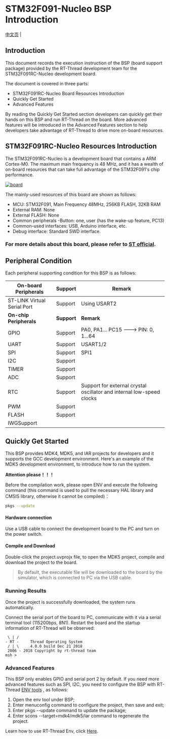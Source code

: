 # STM32F091-Nucleo BSP Introduction

[中文页](README_zh.md) |

## Introduction

This document records the execution instruction of the BSP (board support package) provided by the RT-Thread development team for the STM32F091RC-Nucleo development board.

The document is covered in three parts:

- STM32F091RC-Nucleo Board Resources Introduction
- Quickly Get Started
- Advanced Features

By reading the Quickly Get Started section developers can quickly get their hands on this BSP and run RT-Thread on the board. More advanced features will be introduced in the Advanced Features section to help developers take advantage of RT-Thread to drive more on-board resources.



## STM32F091RC-Nucleo Resources Introduction

The STM32F091RC-Nucleo is a development board that contains a ARM Cortex-M0. The maximum main frequency is 48 MHz, and it has a wealth of on-board resources that can take full advantage of the STM32F091's chip performance.

[![board](figures\board.jpg)](https://github.com/RT-Thread/rt-thread/blob/master/bsp/stm32/stm32f091-st-nucleo/figures/board.jpg)

The mainly-used resources of this board are shown as follows:

- MCU: STM32F091, Main Frequency 48MHz, 256KB FLASH, 32KB RAM
- External RAM: None
- External FLASH: None
- Common peripherals -Button: one, user (has the wake-up feature, PC13)
- Common-used interfaces: USB, Arduino interface, etc.
- Debug interface: Standard SWD interface.

### For more details about this board, please refer to [ST official](https://www.st.com/en/evaluation-tools/stm32-nucleo-boards.html?querycriteria=productId=LN1847).



## **Peripheral Condition**

Each peripheral supporting condition for this BSP is as follows:

| **On-board Peripherals**    | **Support** | **Remark**                                                   |
| --------------------------- | ----------- | ------------------------------------------------------------ |
| ST-LINK Virtual Serial Port | Support     | Using USART2                                                 |
| **On-chip Peripherals**     | **Support** | **Remark**                                                   |
| GPIO                        | Support     | PA0, PA1... PC15 ---> PIN: 0, 1...64                         |
| UART                        | Support     | USART1/2                                                     |
| SPI                         | Support     | SPI1                                                         |
| I2C                         | Support     |                                                              |
| TIMER                       | Support     |                                                              |
| ADC                         | Support     |                                                              |
| RTC                         | Support     | Support for external crystal oscillator and internal low-speed clocks |
| PWM                         | Support     |                                                              |
| FLASH                       | Support     |                                                              |
| IWGSupport                  |             |                                                              |



## Quickly Get Started

This BSP provides MDK4, MDK5, and IAR projects for developers and it supports the GCC development environment. Here's an example of the MDK5 development environment, to introduce how to run the system.

**Attention please！！！**

Before the compilation work, please open ENV and execute the following command (this command is used to pull the necessary HAL library and CMSIS library, otherwise it cannot be compiled)：

```bash
pkgs --update
```

#### Hardware connection

Use a USB cable to connect the development board to the PC and turn on the power switch.

#### Compile and Download

Double-click the project.uvprojx file, to open the MDK5 project, compile and download the project to the board.

> By default, the executable file will be downloaded to the board by the simulator, which is connected to PC via the USB cable.

### Running Results

Once the project is successfully downloaded, the system runs automatically.

Connect the serial port of the board to PC, communicate with it via a serial terminal tool (115200bps, 8N1). Restart the board and the startup information of RT-Thread will be observed:

```
 \ | /
- RT -     Thread Operating System
 / | \     4.0.0 build Dec 21 2018
 2006 - 2018 Copyright by rt-thread team
msh >
```

### **Advanced Features**

This BSP only enables GPIO and serial port 2 by default. If you need more advanced features such as SPI, I2C, you need to configure the BSP with RT-Thread [ENV tools](https://www.rt-thread.io/download.html?download=Env) , as follows:

1. Open the env tool under BSP;
2. Enter menuconfig command to configure the project, then save and exit;
3. Enter pkgs --update command to update the package;
4. Enter scons --target=mdk4/mdk5/iar command to regenerate the project.

Learn how to use RT-Thread Env, click [Here](https://github.com/RT-Thread/rt-thread/blob/master/documentation/env/env.md).

